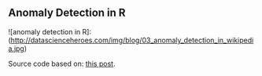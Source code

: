## Anomaly Detection in R

![anomaly detection in R]:(http://datascienceheroes.com/img/blog/03_anomaly_detection_in_wikipedia.jpg)

Source code based on: [this post](http://blog.datascienceheroes.com/anomaly-detection-in-r/).


